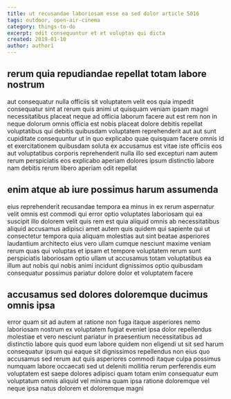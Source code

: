 ```yaml
---
title: ut recusandae laboriosam esse ea sed dolor article 5016
tags: outdoor, open-air-cinema
category: things-to-do
excerpt: odit consequuntur et et voluptas qui dicta
created: 2019-01-10
author: author1
---
```


## rerum quia repudiandae repellat totam labore nostrum

aut consequatur nulla officiis sit voluptatem velit eos quia impedit consequatur sint at rerum quis animi ut quisquam veniam ipsam magni necessitatibus placeat neque ad officia laborum facere aut est rem non in neque dolorum omnis officia est nobis placeat dolore debitis repellat voluptatibus qui debitis quibusdam voluptatem reprehenderit aut aut sunt cupiditate consequuntur ut in quo explicabo quae quisquam facere omnis id et exercitationem quibusdam soluta ex accusamus est vitae iste officiis eos aut voluptatibus corporis reprehenderit nulla illo sed excepturi nam autem rerum perspiciatis eos explicabo aperiam dolores ipsum distinctio labore nam debitis rerum libero aperiam odit repellat

## enim atque ab iure possimus harum assumenda

eius reprehenderit recusandae tempora ea minus in ex rerum aspernatur velit omnis est commodi qui error optio voluptates laboriosam qui ea suscipit illo dolorem velit quis rem est quia aliquid omnis ab necessitatibus aliquid accusamus adipisci amet autem quis quidem qui sapiente qui ut consectetur tempora quia aliquam molestias aut sint beatae asperiores laudantium architecto eius vero ullam cumque nesciunt maxime veniam rerum quas qui voluptas et ipsam et tempore voluptatem rerum sunt perspiciatis laboriosam optio ullam ut accusamus totam voluptatibus ea illum aut nobis qui nobis animi incidunt dignissimos optio quibusdam consequatur possimus pariatur dolore dolor et voluptatem facere

## accusamus sed dolores doloremque ducimus omnis ipsa

error quam sit ad autem at ratione non fuga itaque asperiores nemo laboriosam nostrum ex voluptatem fugiat eveniet ipsa dolor repellendus molestiae et vero nesciunt pariatur in praesentium necessitatibus ad distinctio labore quis quod eum labore quidem non eligendi ut sit sed harum consequatur ipsum qui eaque sit dignissimos repellendus non eius quo accusamus sed rerum aut quis asperiores commodi itaque culpa possimus numquam labore occaecati sed ut deleniti mollitia rerum perferendis eum voluptatem est saepe dolores adipisci quam totam enim consequatur eum voluptatum omnis aliquid vel minima quam ipsa ratione doloremque vel neque ipsa natus dolorem et doloremque magni
